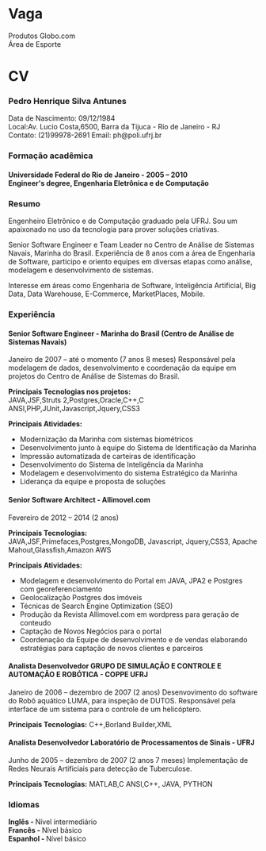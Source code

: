Vaga
====

Produtos Globo.com
<br/>
Área de Esporte

CV
==
<h3>Pedro Henrique Silva Antunes</h3>
Data de Nascimento: 09/12/1984<br/>
Local:Av. Lucio Costa,6500, Barra da Tijuca - Rio de Janeiro - RJ<br/>
Contato: (21)99978-2691  Email: ph@poli.ufrj.br

<h3>Formação acadêmica</h3>
<h4>Universidade Federal do Rio de Janeiro - 2005 – 2010<br/>
Engineer's degree, Engenharia Eletrônica e de Computação</h4>

<h3>Resumo</h3>
Engenheiro Eletrônico e de Computação graduado pela UFRJ. Sou um apaixonado no uso da tecnologia para prover soluções criativas.
<br/>

Senior Software Engineer e Team Leader no Centro de Análise de Sistemas Navais, Marinha do Brasil.
Experiência de 8 anos com a área de Engenharia de Software, participo e oriento equipes em diversas etapas como análise, modelagem e desenvolvimento de sistemas.
<br/>

Interesse em áreas como Engenharia de Software, Inteligência Artificial, Big Data, Data Warehouse, E-Commerce, MarketPlaces, Mobile.

<h3>Experiência</h3>
<h4>Senior Software Engineer - Marinha do Brasil (Centro de Análise de Sistemas Navais)</h4>
Janeiro de 2007 – até o momento (7 anos 8 meses)
Responsável pela modelagem de dados, desenvolvimento e coordenação da equipe em projetos do Centro de Análise de Sistemas do Brasil.

<b>Principais Tecnologias nos projetos:</b><br/>
JAVA,JSF,Struts 2,Postgres,Oracle,C++,C ANSI,PHP,JUnit,Javascript,Jquery,CSS3

<b>Principais Atividades:</b>
<ul>
<li>Modernização da Marinha com sistemas biométricos</li>
<li>Desenvolvimento junto à equipe do Sistema de Identificação da Marinha</li>
<li>Impressão automatizada de carteiras de identificação</li>
<li>Desenvolvimento do Sistema de Inteligência da Marinha</li>
<li>Modelagem e desenvolvimento do sistema Estratégico da Marinha</li>
<li>Liderança da equipe e proposta de soluções</li>
</ul>

<h4>Senior Software Architect - Allimovel.com</h4>
Fevereiro de 2012 – 2014 (2 anos)

<b>Principais Tecnologias:</b><br/>
JAVA,JSF,Primefaces,Postgres,MongoDB, Javascript, Jquery,CSS3, Apache Mahout,Glassfish,Amazon AWS

<b>Principais Atividades:</b>
<ul>
<li>Modelagem e desenvolvimento do Portal em JAVA, JPA2 e Postgres com georeferenciamento</li>
<li>Geolocalização Postgres dos imóveis</li>
<li>Técnicas de Search Engine Optimization (SEO)</li>
<li>Produção da Revista Allimovel.com em wordpress para geração de conteudo</li>
<li>Captação de Novos Negócios para o portal</li>
<li>Coordenação da Equipe de desenvolvimento e de vendas elaborando estratégias para captação de novos clientes e parceiros</li>
</ul>

<h4>Analista Desenvolvedor
GRUPO DE SIMULAÇÃO E CONTROLE E AUTOMAÇÃO E ROBÓTICA - COPPE UFRJ</h4>
Janeiro de 2006 – dezembro de 2007 (2 anos)
Desenvovimento do software do Robô aquático LUMA, para inspeção de
DUTOS. Responsável pela interface de um sistema para o controle de um helicóptero.

<b>Principais Tecnologias:</b>
C++,Borland Builder,XML

<h4>Analista Desenvolvedor
Laboratório de Processamentos de Sinais - UFRJ</h4>
Junho de 2005 – dezembro de 2007 (2 anos 7 meses)
Implementação de Redes Neurais Artificiais para detecção de Tuberculose.

<b>Principais Tecnologias:</b>
MATLAB,C ANSI,C++, JAVA, PYTHON

<h3>Idiomas</h3>
<b>Inglês - </b>Nível intermediário<br/>
<b>Francês - </b>Nível básico<br/>
<b>Espanhol - </b> Nível básico<br/>

 
